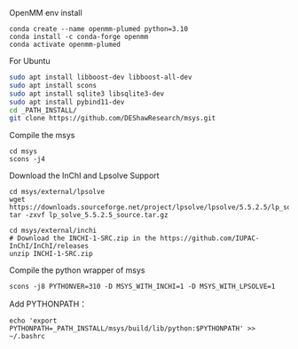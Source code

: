 OpenMM env install
```
conda create --name openmm-plumed python=3.10
conda install -c conda-forge openmm
conda activate openmm-plumed
```

For Ubuntu 
```sh
sudo apt install libboost-dev libboost-all-dev
sudo apt install scons
sudo apt install sqlite3 libsqlite3-dev
sudo apt install pybind11-dev
cd _PATH_INSTALL/
git clone https://github.com/DEShawResearch/msys.git
```

Compile the msys
```
cd msys
scons -j4
``` 

Download the InChI and  Lpsolve Support
```
cd msys/external/lpsolve
wget https://downloads.sourceforge.net/project/lpsolve/lpsolve/5.5.2.5/lp_solve_5.5.2.5_source.tar.gz
tar -zxvf lp_solve_5.5.2.5_source.tar.gz

cd msys/external/inchi
# Download the INCHI-1-SRC.zip in the https://github.com/IUPAC-InChI/InChI/releases
unzip INCHI-1-SRC.zip
```

Compile the python wrapper of msys
```
scons -j8 PYTHONVER=310 -D MSYS_WITH_INCHI=1 -D MSYS_WITH_LPSOLVE=1
```

Add PYTHONPATH：
```
echo 'export PYTHONPATH=_PATH_INSTALL/msys/build/lib/python:$PYTHONPATH' >> ~/.bashrc
```

